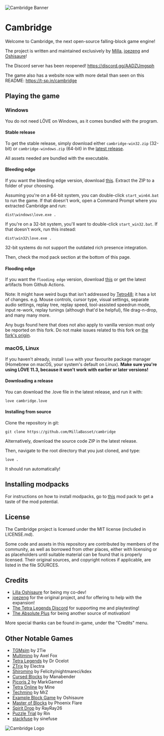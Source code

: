 ![Cambridge Banner](https://t-sp.in/public/img/cambridge.png)

Cambridge
=========

Welcome to Cambridge, the next open-source falling-block game engine!

The project is written and maintained exclusively by [Milla](https://github.com/MillaBasset), [joezeng](https://github.com/joezeng) and [Oshisaure](https://github.com/oshisaure)!  

The Discord server has been reopened! https://discord.gg/AADZUmgsph

The game also has a website now with more detail than seen on this README: https://t-sp.in/cambridge

Playing the game
----------------

### Windows

You do not need LÖVE on Windows, as it comes bundled with the program.  

#### Stable release

To get the stable release, simply download either `cambridge-win32.zip` (32-bit) or `cambridge-windows.zip` (64-bit) in the [latest release](https://github.com/MillaBasset/cambridge/releases/latest).  

All assets needed are bundled with the executable.

#### Bleeding edge

If you want the bleeding edge version, download [this](https://github.com/MillaBasset/cambridge/archive/master.zip). Extract the ZIP to a folder of your choosing.

Assuming you're on a 64-bit system, you can double-click `start_win64.bat` to run the game. If that doesn't work, open a Command Prompt where you extracted Cambridge and run:

	dist\windows\love.exe .

If you're on a 32-bit system, you'll want to double-click `start_win32.bat`. If that doesn't work, run this instead:

	dist\win32\love.exe .

32-bit systems do not support the outdated rich presence integration.

Then, check the mod pack section at the bottom of this page.

#### Flooding edge

If you want the `flooding edge` version, download [this](https://github.com/Tetro48/cambridge/archive/master.zip) or get the latest artifacts from Github Actions.

Note: It might have weird bugs that isn't addressed by [Tetro48](https://github.com/Tetro48/); it has a lot of changes.
e.g.
Mouse controls, cursor type, visual settings, separate audio settings, replay tree, replay speed, tool-assisted speedrun mode, input re-work, replay tunings (although that'd be helpful), file drag-n-drop, and many many more.

Any bugs found here that does not also apply to vanilla version must only be reported on this fork. Do not make issues related to this fork on [the fork's origin](https://github.com/MillaBasset/cambridge).

### macOS, Linux

If you haven't already, install `love` with your favourite package manager (Homebrew on macOS, your system's default on Linux). **Make sure you're using LÖVE 11.3, because it won't work with earlier or later versions!**

#### Downloading a release

You can download the .love file in the latest release, and run it with:

    love cambridge.love

#### Installing from source

Clone the repository in git:

	git clone https://github.com/MillaBasset/cambridge

Alternatively, download the source code ZIP in the latest release.

Then, navigate to the root directory that you just cloned, and type:

	love .

It should run automatically!

## Installing modpacks

For instructions on how to install modpacks, go to [this](https://github.com/MillaBasset/cambridge-modpack) mod pack to get a taste of the mod potential.

License
-------

The Cambridge project is licensed under the MIT license (included in LICENSE.md).

Some code and assets in this repository are contributed by members of the
community, as well as borrowed from other places, either with licensing
or as placeholders until suitable material can be found that is properly
licensed. Their original sources, and copyright notices if applicable, are
listed in the file SOURCES.

Credits
-------

- [Lilla Oshisaure](https://www.youtube.com/user/LeSpyroshisaure) for being my co-dev!
- [joezeng](https://github.com/joezeng) for the original project, and for offering to help with the expansion!
- [The Tetra Legends Discord](http://discord.com/invite/7hMx5r2) for supporting me and playtesting!
- [The Absolute Plus](https://discord.gg/6Gf2awJ) for being another source of motivation!

More special thanks can be found in-game, under the "Credits" menu.

Other Notable Games
-------------------

- [TGMsim](https://github.com/2Tie/TGMsim) by 2Tie
- [Multimino](https://gamejolt.com/games/multimino/556683) by Axel Fox
- [Tetra Legends](https://tetralegends.app) by Dr Ocelot
- [ZTrix](https://discord.gg/MGhqCBDGNH) by Electra
- [Shiromino](https://github.com/shiromino/shiromino) by Felicity/nightmareci/kdex
- [Cursed Blocks](https://github.com/Manabender/Cursed-Blocks) by Manabender
- [Picoris 2](https://www.lexaloffle.com/bbs/?tid=41733) by MarkGamed
- [Tetra Online](https://github.com/Juan-Cartes/Tetra-Offline) by Mine
- [Techmino](https://discord.gg/6Yuww44tq8) by MrZ
- [Example Block Game](https://github.com/oshisaure/example-block-game) by Oshisaure
- [Master of Blocks](https://discord.gg/72FZ49mjWh) by Phoenix Flare
- [Spirit Drop](https://rayblastgames.com/spiritdrop.php) by RayRay26
- [Puzzle Trial](https://kagamine-rin.itch.io/puzzle-trial) by Rin
- [stackfuse](https://github.com/sinefuse/stackfuse) by sinefuse

![Cambridge Logo](https://cdn.discordapp.com/attachments/625496179433668635/763363717730664458/Icon_2.png)
